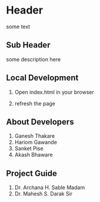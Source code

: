 # Header
some text

## Sub Header

some description here

## Local Development

1. Open index.html in your browser

2. refresh the page 

## About Developers
1. Ganesh Thakare
2. Hariom Gawande
3. Sanket Pise
4. Akash Bhaware

## Project Guide
1. Dr. Archana H. Sable Madam
2. Dr. Mahesh S. Darak Sir
